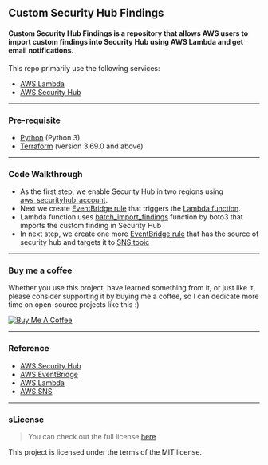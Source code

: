 ## Custom Security Hub Findings

#### Custom Security Hub Findings is a repository that allows AWS users to import custom findings into Security Hub using AWS Lambda and get email notifications.


This repo primarily use the following services:

- [AWS Lambda](https://aws.amazon.com/security-hub/)
- [AWS Security Hub](https://aws.amazon.com/lambda/)

----
### Pre-requisite
* [Python](https://www.python.org/downloads/) (Python 3)
* [Terraform](https://learn.hashicorp.com/tutorials/terraform/install-cli) (version 3.69.0 and above)

----

### Code Walkthrough
* As the first step, we enable Security Hub in two regions using [aws_securityhub_account](https://registry.terraform.io/providers/hashicorp/aws/latest/docs/resources/securityhub_account).
* Next we create [EventBridge rule](https://registry.terraform.io/providers/hashicorp/aws/latest/docs/resources/cloudwatch_event_rule) that triggers the [Lambda function](https://registry.terraform.io/providers/hashicorp/aws/latest/docs/resources/lambda_function).
* Lambda function uses [batch_import_findings](https://boto3.amazonaws.com/v1/documentation/api/latest/reference/services/securityhub.html#SecurityHub.Client.batch_import_findings) function by boto3 that imports the custom finding in Security Hub
* In next step, we create one more [EventBridge rule](https://registry.terraform.io/providers/hashicorp/aws/latest/docs/resources/cloudwatch_event_rule) that has the source of security hub and targets it to [SNS topic](https://registry.terraform.io/providers/hashicorp/aws/latest/docs/resources/sns_topic)
---
### Buy me a coffee

Whether you use this project, have learned something from it, or just like it, please consider supporting it by buying me a coffee, so I can dedicate more time on open-source projects like this :)

<a href="https://www.buymeacoffee.com/igorantun" target="_blank"><img src="https://www.buymeacoffee.com/assets/img/custom_images/orange_img.png" alt="Buy Me A Coffee" style="height: auto !important;width: auto !important;" ></a>

----
### Reference
- [AWS Security Hub ](https://docs.aws.amazon.com/securityhub/latest/userguide/what-is-securityhub.html)
- [AWS EventBridge](https://docs.aws.amazon.com/eventbridge/latest/userguide/eb-what-is.html)
- [AWS Lambda](https://docs.aws.amazon.com/lambda/latest/dg/welcome.html)
- [AWS SNS](https://docs.aws.amazon.com/sns/latest/dg/welcome.html)

----
### sLicense
>You can check out the full license [here](https://github.com/YogitaDSurve/custom-securityhub-findings/blob/main/LICENSE)

This project is licensed under the terms of the MIT license.
